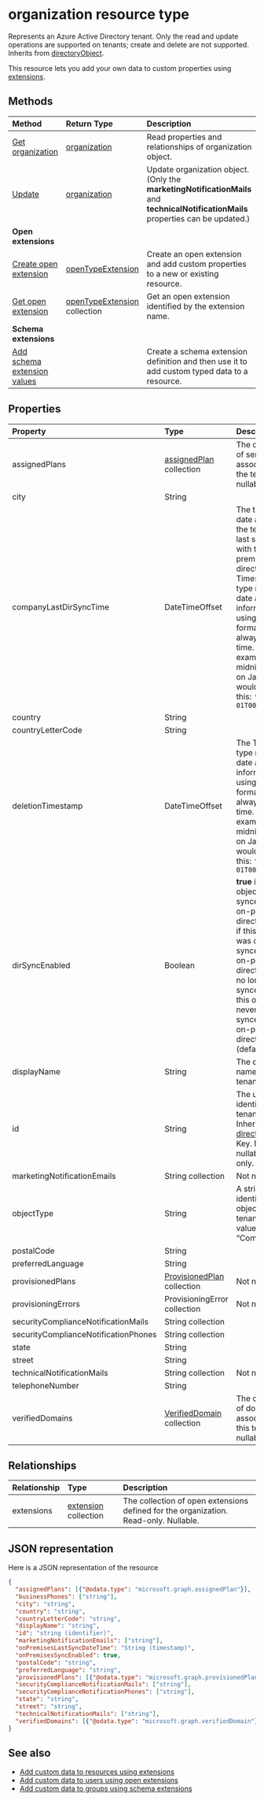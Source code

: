 # organization resource type

Represents an Azure Active Directory tenant. Only the read and update operations are supported on tenants; create and delete are not supported. Inherits from [directoryObject](directoryobject.md).

This resource lets you add your own data to custom properties using [extensions](../../../concepts/extensibility_overview.md).


## Methods

| Method       | Return Type  |Description|
|:---------------|:--------|:----------|
|[Get organization](../api/organization_get.md) | [organization](organization.md) |Read properties and relationships of organization object.|
|[Update](../api/organization_update.md) | [organization](organization.md)  |Update organization object. (Only the **marketingNotificationMails** and **technicalNotificationMails** properties can be updated.) |
|**Open extensions**| | |
|[Create open extension](../api/opentypeextension_post_opentypeextension.md) |[openTypeExtension](opentypeextension.md)| Create an open extension and add custom properties to a new or existing resource.|
|[Get open extension](../api/opentypeextension_get.md) |[openTypeExtension](opentypeextension.md) collection| Get an open extension identified by the extension name.|
|**Schema extensions**| | |
|[Add schema extension values](../../../concepts/extensibility_schema_groups.md) || Create a schema extension definition and then use it to add custom typed data to a resource.|

## Properties

| Property                             | Type                                                              | Description                                                                                                                                                                                                                                                                          |
|:-------------------------------------|:------------------------------------------------------------------|:-------------------------------------------------------------------------------------------------------------------------------------------------------------------------------------------------------------------------------------------------------------------------------------|
| assignedPlans                        | [assignedPlan](assignedplan.md) collection                        | The collection of service plans associated with the tenant. Not nullable.                                                                                                                                                                                                            |
| city                                 | String                                                            |                                                                                                                                                                                                                                                                                      |
| companyLastDirSyncTime               | DateTimeOffset                                                    | The time and date at which the tenant was last synced with the on-premise directory.The Timestamp type represents date and time information using ISO 8601 format and is always in UTC time. For example, midnight UTC on Jan 1, 2014 would look like this: `'2014-01-01T00:00:00Z'` |
| country                              | String                                                            |                                                                                                                                                                                                                                                                                      |
| countryLetterCode                    | String                                                            |                                                                                                                                                                                                                                                                                      |
| deletionTimestamp                    | DateTimeOffset                                                    | The Timestamp type represents date and time information using ISO 8601 format and is always in UTC time. For example, midnight UTC on Jan 1, 2014 would look like this: `'2014-01-01T00:00:00Z'`                                                                                     |
| dirSyncEnabled                       | Boolean                                                           | **true** if this object is synced from an on-premises directory; **false** if this object was originally synced from an on-premises directory but is no longer synced; **null** if this object has never been synced from an on-premises directory (default).                        |
| displayName                          | String                                                            | The display name for the tenant.                                                                                                                                                                                                                                                     |
| id                                   | String                                                            | The unique identifier for the tenant. Inherited from [directoryObject](directoryobject.md). Key. Not nullable. Read-only.                                                                                                                                                            |
| marketingNotificationEmails          | String collection                                                 | Not nullable.                                                                                                                                                                                                                                                                        |
| objectType                           | String                                                            | A string that identifies the object type. For tenants the value is always “Company”.                                                                                                                                                                                                 |
| postalCode                           | String                                                            |                                                                                                                                                                                                                                                                                      |
| preferredLanguage                    | String                                                            |                                                                                                                                                                                                                                                                                      |
| provisionedPlans                     | [ProvisionedPlan](provisionedplan.md) collection                  | Not nullable.                                                                                                                                                                                                                                                                        |
| provisioningErrors                   | ProvisioningError collection | Not nullable.                                                                                                                                                                                                                                                                        |
| securityComplianceNotificationMails  | String collection                                                 |                                                                                                                                                                                                                                                                                      |
| securityComplianceNotificationPhones | String collection                                                 |                                                                                                                                                                                                                                                                                      |
| state                                | String                                                            |                                                                                                                                                                                                                                                                                      |
| street                               | String                                                            |                                                                                                                                                                                                                                                                                      |
| technicalNotificationMails           | String collection                                                 | Not nullable.                                                                                                                                                                                                                                                                        |
| telephoneNumber                      | String                                                            |                                                                                                                                                                                                                                                                                      |
| verifiedDomains                      | [VerifiedDomain](verifieddomain.md) collection                    | The collection of domains associated with this tenant. Not nullable.                                                                                                                                                                                                                 |

## Relationships
| Relationship | Type	|Description|
|:---------------|:--------|:----------|
|extensions|[extension](extension.md) collection|The collection of open extensions defined for the organization. Read-only. Nullable.|

## JSON representation

Here is a JSON representation of the resource

<!-- {
  "blockType": "resource",
  "optionalProperties": [
    "extensions"
  ],
  "keyProperty": "id",
  "@odata.type": "microsoft.graph.organization"
}-->

```json
{
  "assignedPlans": [{"@odata.type": "microsoft.graph.assignedPlan"}],
  "businessPhones": ["string"],
  "city": "string",
  "country": "string",
  "countryLetterCode": "string",
  "displayName": "string",
  "id": "string (identifier)",
  "marketingNotificationEmails": ["string"],
  "onPremisesLastSyncDateTime": "String (timestamp)",
  "onPremisesSyncEnabled": true,
  "postalCode": "string",
  "preferredLanguage": "string",
  "provisionedPlans": [{"@odata.type": "microsoft.graph.provisionedPlan"}],
  "securityComplianceNotificationMails": ["string"],
  "securityComplianceNotificationPhones": ["string"],
  "state": "string",
  "street": "string",
  "technicalNotificationMails": ["string"],
  "verifiedDomains": [{"@odata.type": "microsoft.graph.verifiedDomain"}]
}

```

## See also

- [Add custom data to resources using extensions](../../../concepts/extensibility_overview.md)
- [Add custom data to users using open extensions](../../../concepts/extensibility_open_users.md)
- [Add custom data to groups using schema extensions](../../../concepts/extensibility_schema_groups.md)

<!-- uuid: 8fcb5dbc-d5aa-4681-8e31-b001d5168d79
2015-10-25 14:57:30 UTC -->
<!-- {
  "type": "#page.annotation",
  "description": "organization resource",
  "keywords": "",
  "section": "documentation",
  "tocPath": ""
}-->
